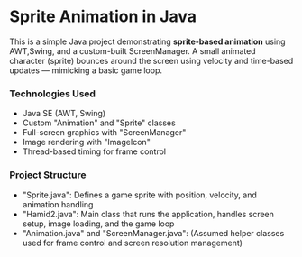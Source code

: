 # Sprite Animation in Java

This is a simple Java project demonstrating **sprite-based animation** using AWT,Swing, and a custom-built ScreenManager. A small animated character (sprite) bounces around the screen using velocity and time-based updates — mimicking a basic game loop.




### Technologies Used

- Java SE (AWT, Swing)
- Custom "Animation" and "Sprite" classes
- Full-screen graphics with "ScreenManager"
- Image rendering with "ImageIcon"
- Thread-based timing for frame control



###  Project Structure

- "Sprite.java": Defines a game sprite with position, velocity, and animation handling
- "Hamid2.java": Main class that runs the application, handles screen setup, image loading, and the game loop
- "Animation.java" and "ScreenManager.java": (Assumed helper classes used for frame control and screen resolution management)




